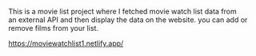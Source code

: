 This is a movie list project where I fetched movie watch list data from          
an external API and then display the data on the website. you can add or remove films from your list.                                                                         
 
https://moviewatchlist1.netlify.app/      
